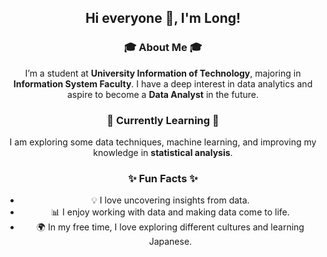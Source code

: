 <h2 align="center">Hi everyone 👋, I'm Long!</h2>

<h3 align="center">🎓 About Me 🎓</h3>

<p align="center">
  I’m a student at <strong>University Information of Technology</strong>, majoring in <strong>Information System Faculty</strong>. I have a deep interest in data analytics and aspire to become a <strong>Data Analyst</strong> in the future.
</p>

<h3 align="center">🌱 Currently Learning 🌱</h3>

<p align="center">
  I am exploring some data techniques, machine learning, and improving my knowledge in <strong>statistical analysis</strong>. 
</p>

<h3 align="center">✨ Fun Facts ✨</h3>

<ul align="center">
  <li>💡 I love uncovering insights from data.</li>
  <li>📊 I enjoy working with data and making data come to life.</li>
  <li>🌍 In my free time, I love exploring different cultures and learning Japanese.</li>
</ul>
